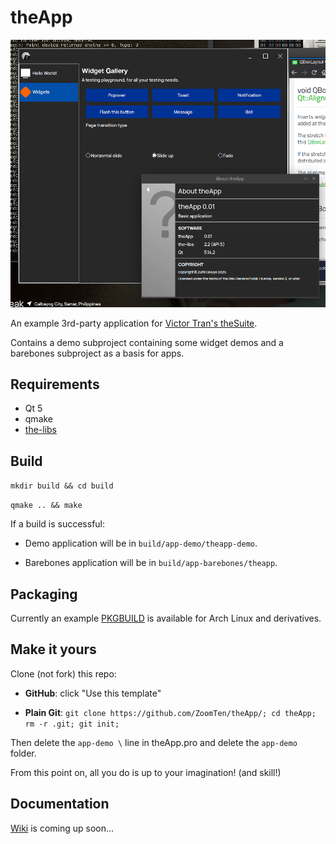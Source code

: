 # theApp

![theApp screenshot](screenshot.png)

An example 3rd-party application for [Victor Tran's theSuite](https://github.com/vicr123).

Contains a demo subproject containing some widget demos and a barebones
subproject as a basis for apps.

## Requirements

* Qt 5
* qmake
* [the-libs](https://github.com/vicr123/the-libs)

## Build

`mkdir build && cd build`

`qmake .. && make`

If a build is successful:

 * Demo application will be in `build/app-demo/theapp-demo`.

 * Barebones application will be in `build/app-barebones/theapp`.

## Packaging

Currently an example [PKGBUILD](https://gist.github.com/ZoomTen/2853266b2060d563654cffa9dbcb1d49) is available for Arch Linux and derivatives.

## Make it yours

Clone (not fork) this repo:

 * **GitHub**: click "Use this template"

 * **Plain Git**: `git clone https://github.com/ZoomTen/theApp/; cd theApp; rm -r .git; git init;`

Then delete the `app-demo \` line in theApp.pro and delete the `app-demo` folder.

From this point on, all you do is up to your imagination! (and skill!)

## Documentation

[Wiki](https://github.com/zoomten/theapp/wiki) is coming up soon...
